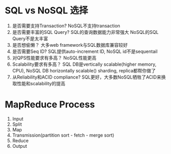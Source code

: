 # SQL vs NoSQL 选择
1. 是否需要支持Transaction?   NoSQL不支持transaction
2. 是否需要丰富的SQL Query?   SQL的查询数据能力非常强大 NoSQL的SQL Query不是太丰富
3. 是否想偷懒？               大多web framework与SQL数据库兼容较好
4. 是否需要Seq ID?           SQL提供auto-increment ID, NoSQL id不是sequentail
5. 对QPS性能要求有多高？       NoSQL性能更高
6. Scalability要求有多高？    SQL DB是vertically scalable(higher memory, CPU), NoSQL DB horizontally scalable() sharding, replica都帮你做了
7. 从Reliability和ACID compliance?    SQL更好，大多数NoSQL牺牲了ACID来换取性能和scalability的提高





# MapReduce Process
1. Input 
2. Split
3. Map
4. Transmission(partition sort - fetch - merge sort)
5. Reduce
6. Output